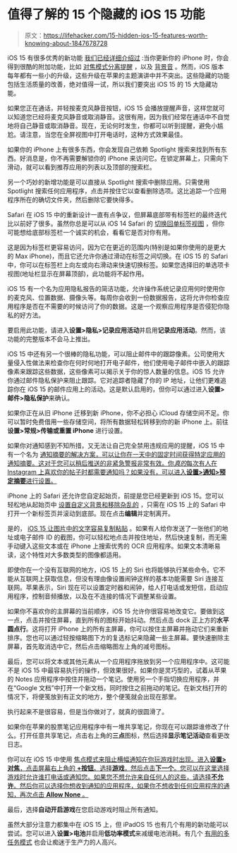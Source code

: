 # 值得了解的 15 个隐藏的 iOS 15 功能

> 原文：<https://lifehacker.com/15-hidden-ios-15-features-worth-knowing-about-1847678728>

iOS 15 有很多优秀的新功能 [我们已经详细介绍过](https://lifehacker.com/36-of-the-best-new-ios-15-features-for-iphone-1847674175) :当你更新你的 iPhone 时，你会得到很酷的附加功能，比如 [对焦模式](https://lifehacker.com/you-should-definitely-use-ios-15s-new-distraction-squa-1847671349)[分离提醒](https://lifehacker.com/how-to-use-separation-alerts-in-ios-15-so-you-never-for-1847665114) ，以及 [背景音](https://lifehacker.com/how-to-enable-background-sounds-in-ios-15-and-why-you-1847553765) 。然而，iOS 版本每年都有一些小的升级，这些升级在苹果的主题演讲中并不突出。这些隐藏的功能包括生活质量的改善，绝对值得一试，所以我们要突出 iOS 15 的 15 大隐藏功能。

如果您正在通话，并轻按麦克风静音按钮，iOS 15 会播放提醒声音，这样您就可以知道您已经将麦克风静音或取消静音。这很有用，因为我们经常在通话中不自觉地将自己静音或取消静音。现在，无论何时发生，你都可以听到提醒，避免小尴尬。请注意，当您在全屏视图中打开电话时，这种方式效果最佳。

如果你的 iPhone 上有很多东西，你会发现自己依赖 Spotlight 搜索来找到所有东西。好消息是，你不再需要解锁你的 iPhone 来访问它。在锁定屏幕上，只需向下滑动，就可以看到推荐应用的列表以及顶部的搜索栏。

另一个巧妙的新增功能是可以直接从 Spotlight 搜索中删除应用。只需使用 Spotlight 搜索任何应用程序，点击并按住它以查看删除选项。这比追踪一个应用程序所在的确切文件夹，然后删除它要快得多。

Safari 在 iOS 15 中的重新设计一直有点争议，但屏幕底部带有标签栏的最终迭代比以前好了很多。虽然你总是可以从 iOS 14 Safari 的 [切换回单标签视图](https://lifehacker.com/how-to-move-safaris-search-bar-back-where-it-belongs-in-1847538847) ，但你可能想给底部标签栏一个诚实的机会，看看它是否对你有用。

这是因为标签栏更容易访问，因为它在更近的范围内(特别是如果你使用的是更大的 Max iPhone)，而且它还允许你通过滑动在标签之间切换。在 iOS 15 的 Safari 中，你可以在标签栏上向左或向右滑动来快速切换标签。如果您选择旧的单选项卡视图(地址栏显示在屏幕顶部)，此功能将不起作用。

iOS 15 有一个名为应用隐私报告的简洁功能，允许操作系统记录应用何时使用你的麦克风、位置数据、摄像头等。每周你会收到一份数据报告，这将允许你检查应用程序是否在不需要的时候访问了你的数据。这是一个观察应用程序是否侵犯你隐私的好方法。

要启用此功能，请进入**设置>隐私>记录应用活动**并启用**记录应用活动**。然而，该功能的完整版本不会马上推出。

iOS 15 中还有另一个很棒的隐私功能，可以阻止邮件中的跟踪像素。公司使用大量侵入性做法来检查你在何时何地打开电子邮件，他们使用电子邮件中嵌入的跟踪像素来跟踪这些数据，这些像素可以揭示关于你的惊人数量的信息。iOS 15 允许你通过邮件隐私保护来阻止跟踪。它对追踪者隐藏了你的 IP 地址，让他们更难追踪你在 iOS 15 的邮件应用上的活动。这是默认启用的，但你可以通过进入**设置>邮件>隐私保护**来确认。

如果你正在从旧 iPhone 迁移到新 iPhone，你不必担心 iCloud 存储空间不足。你可以暂时免费借用一些存储空间，将所有数据轻松转移到你的新 iPhone 上。前往**设置>常规>传输或重置 iPhone** 进行设置。

如果你对通知感到不知所措，又无法让自己完全禁用违规应用的提醒，iOS 15 中有一个名为 [通知摘要的解决方案，可以让你在一天中的固定时间获得特定应用的通知摘要。这对于您可以稍后推送的非紧急警报非常有效。你*真的*每次有人在 Instagram 上喜欢你的帖子时都需要通知吗？如果没有，可以进入**设置>通知>预定摘要**进行设置。](https://lifehacker.com/avoid-unnecessary-distractions-in-ios-15-with-notificat-1847376058) 

iPhone 上的 Safari 还允许您自定起始页，前提是您已经更新到 iOS 15。您可以轻松地从起始页中 [设置自定义背景和移除杂乱的](https://lifehacker.com/another-good-reason-to-use-safari-on-your-iphone-1847569724) ，只需在 iOS 15 上的 Safari 中打开一个新标签页并滚动到底部。现在点击**编辑**并定制离开。

是的， [iOS 15 让图片中的文字容易复制粘贴](https://lifehacker.com/how-to-use-live-text-the-best-new-feature-in-ios-15-1847649795) 。如果有人给你发送了一张他们的地址或电子邮件 ID 的截图，你可以轻松地点击并按住地址，然后快速复制，而无需手动键入这些文本或在 iPhone 上搜索优秀的 OCR 应用程序。如果文本清晰易读，这个特性对大多数类型的图像都适用。

即使你在一个没有互联网的地方，iOS 15 上的 Siri 也将能够执行某些命令。它不能从互联网上获取信息，但没有理由像设置闹钟这样的基本功能需要 Siri 连接互联网。苹果表示，Siri 现在可以设置定时器和闹钟，给人打电话或发短信，启动应用程序，控制音频播放，以及在不连接的情况下调整某些设置。

如果你不喜欢你的主屏幕的当前顺序，iOS 15 允许你很容易地改变它。要做到这一点，点击并按住屏幕，直到所有的图标开始抖动。然后点击 dock 正上方的**水平圆点行**。这将打开 iPhone 上的所有主屏幕，你可以按住主屏幕并拖动它们来重新排序。您也可以通过轻按缩略图下方的复选标记来隐藏一些主屏幕。要快速删除主屏幕，首先取消选中它，然后点击缩略图左上角的减号图标。

最后，您可以将文本或其他元素从一个应用程序拖放到另一个应用程序中。这可能不是 iOS 15 中最容易执行的操作，但效果很好。如果你是灵巧型的，试着从苹果的 Notes 应用程序中按住并拖动一个笔记。使用另一个手指切换应用程序，并在“Google 文档”中打开一个新文档，同时按住之前拖动的笔记。在新文档打开的情况下，将便笺放到有正文的地方，整个便笺就会出现在那里。

执行起来不是很容易，但是当你做对了，就真的很圆滑了。

如果你在苹果的股票笔记应用程序中有一堆共享笔记，你现在可以跟踪谁修改了什么。打开任意共享笔记，点击右上角的**三点**图标，然后选择**显示笔记活动**查看更改日志。

你可以在 iOS 15 中使用 [焦点模式来阻止横幅通知在你玩游戏时出现。进入**设置>对焦**，点击屏幕右上角的 **+按钮**。选择**游戏**，然后点击**下一个**。您可以在这里选择游戏时允许谁打电话或通知您。如果您不想允许来自任何人的这些，请选择**不允许**。然后你可以选择你想收到通知的应用程序，如果你不想收到任何应用程序的通知，再次点击 **Allow None** 。](https://lifehacker.com/you-should-definitely-use-ios-15s-new-distraction-squa-1847671349) 

最后，选择**自动开启游戏**在您启动游戏时阻止所有通知。

虽然大部分注意力都集中在 iOS 15 上，但 iPadOS 15 也有几个有用的新功能可以尝试。您可以进入**设置>电池**并启用**低功率模式**来减缓电池消耗。有几个 [有用的多任务模式](https://lifehacker.com/every-multitasking-feature-in-ipados-15-worth-knowing-a-1847664365) 也会让痴迷于生产力的人高兴。